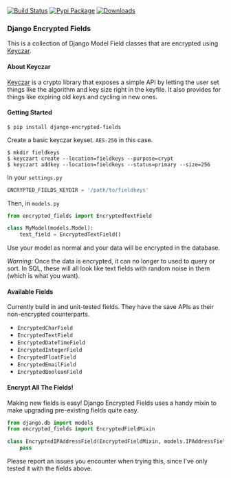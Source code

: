 [![Build Status](https://travis-ci.org/defrex/django-encrypted-fields.png)](https://travis-ci.org/defrex/django-encrypted-fields)
[![Pypi Package](https://badge.fury.io/py/django-encrypted-fields.png)](http://badge.fury.io/py/django-encrypted-fields)
[![Downloads](https://pypip.in/d/django-encrypted-fields/badge.png)](https://crate.io/packages/django-encrypted-fields/)

### Django Encrypted Fields

This is a collection of Django Model Field classes that are encrypted using [Keyczar](http://www.keyczar.org/).

#### About Keyczar

[Keyczar](http://www.keyczar.org/) is a crypto library that exposes a simple API by letting the user set things like the algorithm and key size right in the keyfile. It also provides for things like expiring old keys and cycling in new ones.

#### Getting Started
```shell
$ pip install django-encrypted-fields
```
Create a basic keyczar keyset. `AES-256` in this case.
```shell
$ mkdir fieldkeys
$ keyczart create --location=fieldkeys --purpose=crypt
$ keyczart addkey --location=fieldkeys --status=primary --size=256
```
In your `settings.py`
```python
ENCRYPTED_FIELDS_KEYDIR = '/path/to/fieldkeys'
```
Then, in `models.py`
```python
from encrypted_fields import EncryptedTextField

class MyModel(models.Model):
    text_field = EncryptedTextField()
```
Use your model as normal and your data will be encrypted in the database.

_Warning:_ Once the data is encrypted, it can no longer to used to query or sort. In SQL, these will all look like text fields with random noise in them (which is what you want).

#### Available Fields

Currently build in and unit-tested fields. They have the save APIs as their non-encrypted counterparts.

- `EncryptedCharField`
- `EncryptedTextField`
- `EncryptedDateTimeField`
- `EncryptedIntegerField`
- `EncryptedFloatField`
- `EncryptedEmailField`
- `EncryptedBooleanField`

#### Encrypt All The Fields!

Making new fields is easy! Django Encrypted Fields uses a handy mixin to make upgrading pre-existing fields quite easy.
```python
from django.db import models
from encrypted_fields import EncryptedFieldMixin

class EncryptedIPAddressField(EncryptedFieldMixin, models.IPAddressField):
    pass
```
Please report an issues you encounter when trying this, since I've only tested it with the fields above.
